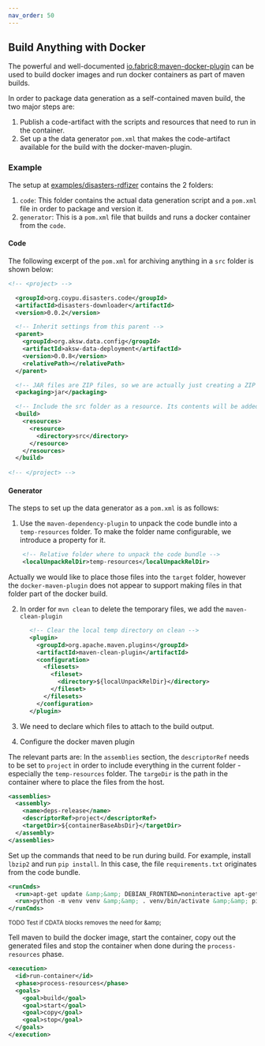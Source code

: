 ```yaml
---
nav_order: 50
---
```


## Build Anything with Docker

The powerful and well-documented [io.fabric8:maven-docker-plugin](https://dmp.fabric8.io/) can be used to build docker images and run docker containers as part of maven builds. 

In order to package data generation as a self-contained maven build, the two major steps are:

1. Publish a code-artifact with the scripts and resources that need to run in the container.
2. Set up a the data generator `pom.xml` that makes the code-artifact available for the build with the docker-maven-plugin.

### Example

The setup at [examples/disasters-rdfizer](https://github.com/AKSW/aksw-data-deployment/tree/develop/examples/disasters-rdfizer) contains the 2 folders:

1. `code`: This folder contains the actual data generation script and a `pom.xml` file in order to package and version it.
2. `generator`: This is a `pom.xml` file that builds and runs a docker container from the `code`.

#### Code

The following excerpt of the `pom.xml` for archiving anything in a `src` folder is shown below:

```xml
<!-- <project> -->

  <groupId>org.coypu.disasters.code</groupId>
  <artifactId>disasters-downloader</artifactId>
  <version>0.0.2</version>

  <!-- Inherit settings from this parent -->
  <parent>
    <groupId>org.aksw.data.config</groupId>
    <artifactId>aksw-data-deployment</artifactId>
    <version>0.0.8</version>
    <relativePath></relativePath>
  </parent>

  <!-- JAR files are ZIP files, so we are actually just creating a ZIP file here -->
  <packaging>jar</packaging>

  <!-- Include the src folder as a resource. Its contents will be added to the root of the JAR bundle. -->
  <build>
    <resources>
      <resource>
        <directory>src</directory>
      </resource>
    </resources>
  </build>
  
<!-- </project> -->
```

#### Generator

The steps to set up the data generator as a `pom.xml` is as follows:


1. Use the `maven-dependency-plugin` to unpack the code bundle into a `temp-resources` folder. To make the folder name configurable, we introduce a property for it.
```xml
    <!-- Relative folder where to unpack the code bundle -->
    <localUnpackRelDir>temp-resources</localUnpackRelDir>

```

Actually we would like to place those files into the `target` folder, however the `docker-maven-plugin` does not appear to support making files in that folder part of the docker build.

2. In order for `mvn clean` to delete the temporary files, we add the `maven-clean-plugin`
```xml
      <!-- Clear the local temp directory on clean -->
      <plugin>
        <groupId>org.apache.maven.plugins</groupId>
        <artifactId>maven-clean-plugin</artifactId>
        <configuration>
          <filesets>
            <fileset>
              <directory>${localUnpackRelDir}</directory>
            </fileset>
          </filesets>
        </configuration>
      </plugin>
```
  
3. We need to declare which files to attach to the build output.

4. Configure the docker maven plugin

The relevant parts are: In the `assemblies` section, the `descriptorRef` needs to be set to `project` in order to include everything in the current folder - especially the `temp-resources` folder.
The `targeDir` is the path in the container where to place the files from the host.
```xml
<assemblies>
  <assembly>
    <name>deps-release</name>
    <descriptorRef>project</descriptorRef>
    <targetDir>${containerBaseAbsDir}</targetDir>
  </assembly>
</assemblies>
```

Set up the commands that need to be run during build. For example, install `lbzip2` and run `pip install`. In this case, the file `requirements.txt` originates from the code bundle.
```xml
<runCmds>
  <run>apt-get update &amp;&amp; DEBIAN_FRONTEND=noninteractive apt-get install --no-install-recommends --assume-yes lbzip2</run>
  <run>python -m venv venv &amp;&amp; . venv/bin/activate &amp;&amp; pip install -r requirements.txt</run>
</runCmds>
```
<sub>TODO Test if CDATA blocks removes the need for &amp;amp;</sub>



Tell maven to build the docker image, start the container, copy out the generated files and stop the container when done during the `process-resources` phase. 

```xml
<execution>
  <id>run-container</id>
  <phase>process-resources</phase>
  <goals>
    <goal>build</goal>
    <goal>start</goal>
    <goal>copy</goal>
    <goal>stop</goal>
  </goals>
</execution>
```

